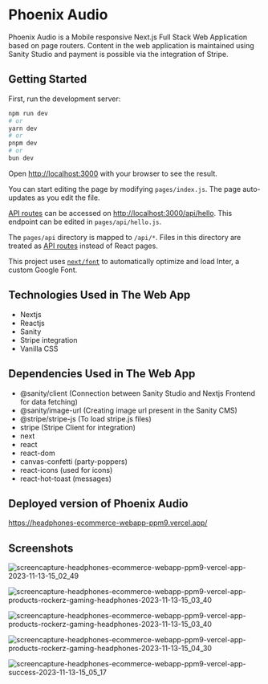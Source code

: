 # Phoenix Audio

Phoenix Audio is a Mobile responsive Next.js Full Stack Web Application based on page routers. Content in the web application is maintained using Sanity Studio and payment is possible via the integration of Stripe.

## Getting Started

First, run the development server:

```bash
npm run dev
# or
yarn dev
# or
pnpm dev
# or
bun dev
```

Open [http://localhost:3000](http://localhost:3000) with your browser to see the result.

You can start editing the page by modifying `pages/index.js`. The page auto-updates as you edit the file.

[API routes](https://nextjs.org/docs/api-routes/introduction) can be accessed on [http://localhost:3000/api/hello](http://localhost:3000/api/hello). This endpoint can be edited in `pages/api/hello.js`.

The `pages/api` directory is mapped to `/api/*`. Files in this directory are treated as [API routes](https://nextjs.org/docs/api-routes/introduction) instead of React pages.

This project uses [`next/font`](https://nextjs.org/docs/basic-features/font-optimization) to automatically optimize and load Inter, a custom Google Font.

## Technologies Used in The Web App

* Nextjs
* Reactjs
* Sanity
* Stripe integration
* Vanilla CSS

## Dependencies Used in The Web App

* @sanity/client (Connection between Sanity Studio and Nextjs Frontend for data fetching)
* @sanity/image-url (Creating image url present in the Sanity CMS)
* @stripe/stripe-js (To load stripe.js files)
* stripe (Stripe Client for integration)
* next
* react 
* react-dom
* canvas-confetti (party-poppers)
* react-icons (used for icons)
* react-hot-toast (messages)

## Deployed version of Phoenix Audio

https://headphones-ecommerce-webapp-ppm9.vercel.app/

## Screenshots

![screencapture-headphones-ecommerce-webapp-ppm9-vercel-app-2023-11-13-15_02_49](https://github.com/sinster2003/headphones-ecommerce-webapp/assets/98259926/3adea254-83af-4ba1-905a-c4471b9fccbe)

![screencapture-headphones-ecommerce-webapp-ppm9-vercel-app-products-rockerz-gaming-headphones-2023-11-13-15_03_40](https://github.com/sinster2003/headphones-ecommerce-webapp/assets/98259926/3540f156-2e4f-426b-8077-149272020b61)

![screencapture-headphones-ecommerce-webapp-ppm9-vercel-app-products-rockerz-gaming-headphones-2023-11-13-15_03_40](https://github.com/sinster2003/headphones-ecommerce-webapp/assets/98259926/e1762f9f-15d3-4f80-9315-4e1a92f5b2d6)

![screencapture-headphones-ecommerce-webapp-ppm9-vercel-app-products-rockerz-gaming-headphones-2023-11-13-15_04_30](https://github.com/sinster2003/headphones-ecommerce-webapp/assets/98259926/ab43ac0b-2a4e-4f75-bb75-cc3d2f5cc09e)

![screencapture-headphones-ecommerce-webapp-ppm9-vercel-app-success-2023-11-13-15_05_17](https://github.com/sinster2003/headphones-ecommerce-webapp/assets/98259926/630e8857-ef45-4033-a844-449caa5a01b9)
